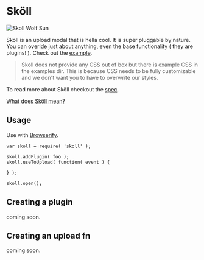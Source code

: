 # Sköll
![Skoll Wolf Sun](https://cloud.githubusercontent.com/assets/578259/5482140/a07fb8a0-8610-11e4-9428-dd585593c16c.png)

Skoll is an upload modal that is hella cool. It is super pluggable by nature. You can overide just about anything, even the base functionality ( they are plugins! ). Check out the [example](https://github.com/honeinc/skoll/blob/master/examples/). 

> Skoll does not provide any CSS out of box but there is example CSS in the examples dir. This is because CSS needs to be fully customizable and we don't want you to have to overwrite our styles.

 To read more about Sköll checkout the [spec](https://github.com/honeinc/skoll/blob/master/SPEC.md).

[What does Sköll mean?](http://en.wikipedia.org/wiki/Sk%C3%B6ll)

## Usage

Use with [Browserify](http://browserify.org).

```
var skoll = require( 'skoll' );

skoll.addPlugin( foo );
skoll.useToUpload( function( event ) {
    
} );

skoll.open();
```

## Creating a plugin

coming soon.

## Creating an upload fn

coming soon.
